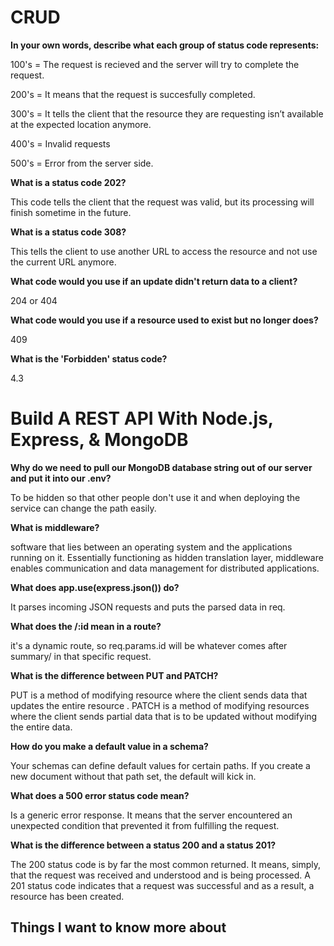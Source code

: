 
# CRUD
**In your own words, describe what each group of status code represents:**

100's = The request is recieved and the server will try to complete the request.

200's = It means that the request is succesfully completed.

300's = It tells the client that the resource they are requesting isn’t available at the expected location anymore.

400's = Invalid requests

500's = Error from the server side.

**What is a status code 202?**

This code tells the client that the request was valid, but its processing will finish sometime in the future.

**What is a status code 308?**

This tells the client to use another URL to access the resource and not use the current URL anymore.

**What code would you use if an update didn't return data to a client?**

204 or 404

**What code would you use if a resource used to exist but no longer does?**

409

**What is the 'Forbidden' status code?**

4.3
# Build A REST API With Node.js, Express, & MongoDB 
**Why do we need to pull our MongoDB database string out of our server and put it into our .env?**

To be hidden so that other people don't use it and when deploying the service can change the path easily.

**What is middleware?**

software that lies between an operating system and the applications running on it. Essentially functioning as hidden translation layer, middleware enables communication and data management for distributed applications.

**What does app.use(express.json()) do?**

It parses incoming JSON requests and puts the parsed data in req.

**What does the /:id mean in a route?**

it's a dynamic route, so req.params.id will be whatever comes after summary/ in that specific request.

**What is the difference between PUT and PATCH?**

PUT is a method of modifying resource where the client sends data that updates the entire resource . PATCH is a method of modifying resources where the client sends partial data that is to be updated without modifying the entire data.

**How do you make a default value in a schema?**

Your schemas can define default values for certain paths. If you create a new document without that path set, the default will kick in.

**What does a 500 error status code mean?**

Is a generic error response. It means that the server encountered an unexpected condition that prevented it from fulfilling the request.

**What is the difference between a status 200 and a status 201?**

The 200 status code is by far the most common returned. It means, simply, that the request was received and understood and is being processed. A 201 status code indicates that a request was successful and as a result, a resource has been created.

## Things I want to know more about